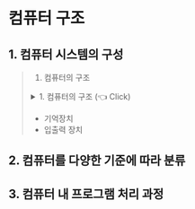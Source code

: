 # 컴퓨터 구조 

## 1. 컴퓨터 시스템의 구성
>1. 컴퓨터의 구조 
> 
> <details>
> <summary> 1. 컴퓨터의 구조 (👈 Click)</summary>
> * 중앙처리장치<br/>
> * 기억장치<br/>
> * 입출력 장치<br/>
>
> </details>
> 
> 
> * 기억장치 
> * 입출력 장치
## 2. 컴퓨터를 다양한 기준에 따라 분류
## 3. 컴퓨터 내 프로그램 처리 과정

